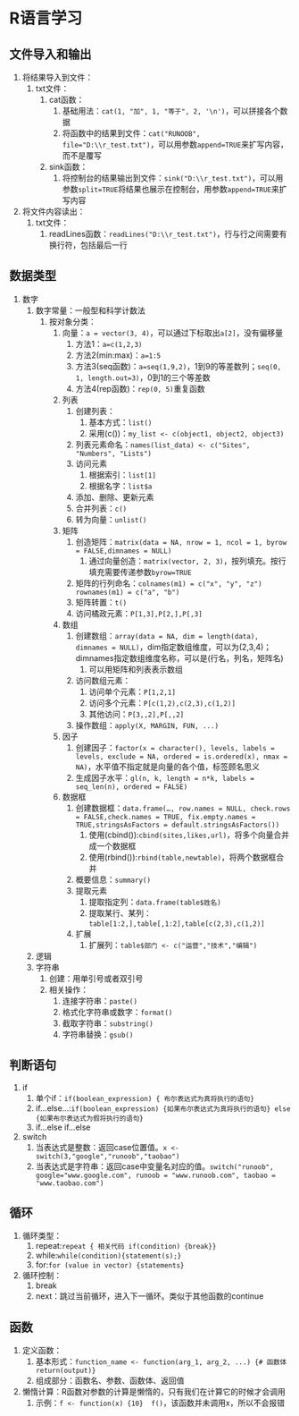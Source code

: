 # R语言学习

## 文件导入和输出
1. 将结果导入到文件：
   1. txt文件：
      1. cat函数：
         1. 基础用法：`cat(1, "加", 1, "等于", 2, '\n')`，可以拼接各个数据
         2. 将函数中的结果到文件：`cat("RUNOOB", file="D:\\r_test.txt")`，可以用参数`append=TRUE`来扩写内容，而不是覆写
      2. sink函数：
         1. 将控制台的结果输出到文件：`sink("D:\\r_test.txt")`，可以用参数`split=TRUE`将结果也展示在控制台，用参数`append=TRUE`来扩写内容
2. 将文件内容读出：
   1. txt文件：
      1. readLines函数：`readLines("D:\\r_test.txt")`，行与行之间需要有换行符，包括最后一行

## 数据类型
1. 数字
   1. 数字常量：一般型和科学计数法
      1. 按对象分类：
         1. 向量：`a = vector(3, 4)`，可以通过下标取出`a[2]`，没有偏移量
            1. 方法1：`a=c(1,2,3)`
            2. 方法2(min:max)：`a=1:5`
            3. 方法3(seq函数)：`a=seq(1,9,2)`，1到9的等差数列；`seq(0, 1, length.out=3)`，0到1的三个等差数
            4. 方法4(rep函数)：`rep(0, 5)`重复函数
         2. 列表
            1. 创建列表：
               1. 基本方式：`list()`
               2. 采用(c())：`my_list <- c(object1, object2, object3)`
            2. 列表元素命名：`names(list_data) <- c("Sites", "Numbers", "Lists")`
            3. 访问元素
               1. 根据索引：`list[1]`
               2. 根据名字：`list$a`
            4. 添加、删除、更新元素
            5. 合并列表：`c()`
            6. 转为向量：`unlist()`
         3. 矩阵
            1. 创造矩阵：`matrix(data = NA, nrow = 1, ncol = 1, byrow = FALSE,dimnames = NULL)`
               1. 通过向量创造：`matrix(vector, 2, 3)`，按列填充。按行填充需要传递参数`byrow=TRUE`
            2. 矩阵的行列命名：`colnames(m1) = c("x", "y", "z") rownames(m1) = c("a", "b")`
            3. 矩阵转置：`t()`
            4. 访问橘政元素：`P[1,3],P[2,],P[,3]`
         4. 数组
            1. 创建数组：`array(data = NA, dim = length(data), dimnames = NULL)`，dim指定数组维度，可以为(2,3,4)；dimnames指定数组维度名称，可以是(行名，列名，矩阵名)
               1. 可以用矩阵和列表表示数组
            2. 访问数组元素：
               1. 访问单个元素：`P[1,2,1]`
               2. 访问多个元素：`P[c(1,2),c(2,3),c(1,2)]`
               3. 其他访问：`P[3,,2],P[,,2]`
            3. 操作数组：`apply(X, MARGIN, FUN, ...)`
         5. 因子
            1. 创建因子：`factor(x = character(), levels, labels = levels, exclude = NA, ordered = is.ordered(x), nmax = NA)`，水平值不指定就是向量的各个值，标签顾名思义
            2. 生成因子水平：`gl(n, k, length = n*k, labels = seq_len(n), ordered = FALSE)`
         6. 数据框
            1. 创建数据框：`data.frame(…, row.names = NULL, check.rows = FALSE,check.names = TRUE, fix.empty.names = TRUE,stringsAsFactors = default.stringsAsFactors())`
               1. 使用(cbind()):`cbind(sites,likes,url)`，将多个向量合并成一个数据框
               2. 使用(rbind()):`rbind(table,newtable)`，将两个数据框合并
            2. 概要信息：`summary()`
            3. 提取元素
               1. 提取指定列：`data.frame(table$姓名)`
               2. 提取某行、某列：`table[1:2,],table[,1:2],table[c(2,3),c(1,2)]`
            4. 扩展
               1. 扩展列：`table$部门 <- c("运营","技术","编辑")`
   2. 逻辑
   3. 字符串
      1. 创建：用单引号或者双引号
      2. 相关操作：
         1. 连接字符串：`paste()`
         2. 格式化字符串或数字：`format()`
         3. 截取字符串：`substring()`
         4. 字符串替换：`gsub()`

## 判断语句
1. if
   1. 单个if：`if(boolean_expression) { 布尔表达式为真将执行的语句}`
   2. if...else...:`if(boolean_expression) {如果布尔表达式为真将执行的语句} else {如果布尔表达式为假将执行的语句}`
   3. if...else if...else
2. switch
   1. 当表达式是整数：返回case位置值。`x <- switch(3,"google","runoob","taobao")`
   2. 当表达式是字符串：返回case中变量名对应的值。`switch("runoob", google="www.google.com", runoob = "www.runoob.com", taobao = "www.taobao.com")`

## 循环
1. 循环类型：
   1. repeat:`repeat { 相关代码 if(condition) {break}}`
   2. while:`while(condition){statement(s);}`
   3. for:`for (value in vector) {statements}`
2. 循环控制：
   1. break
   2. next：跳过当前循环，进入下一循环。类似于其他函数的continue

## 函数
1. 定义函数：
   1. 基本形式：`function_name <- function(arg_1, arg_2, ...) {# 函数体 return(output)}`
   2. 组成部分：函数名、参数、函数体、返回值
2. 懒惰计算：R函数对参数的计算是懒惰的，只有我们在计算它的时候才会调用
   1. 示例：`f <- function(x) {10}  f()`，该函数并未调用x，所以不会报错